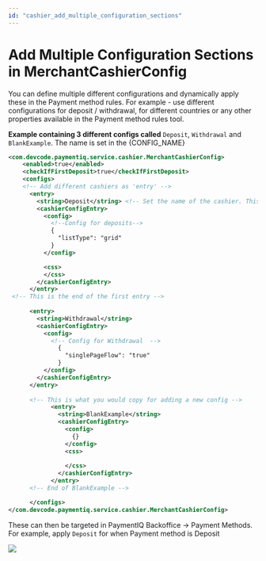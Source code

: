```yaml
---
id: "cashier_add_multiple_configuration_sections"
---
```


# Add Multiple Configuration Sections in MerchantCashierConfig

You can define multiple different configurations and dynamically apply these in the Payment method rules.
For example - use different configurations for deposit / withdrawal, for different countries or any other properties available in the Payment method rules tool.

**Example containing 3 different configs called** `Deposit`, `Withdrawal` and `BlankExample`. The name is set in the <string>{CONFIG_NAME}</string>

```xml
<com.devcode.paymentiq.service.cashier.MerchantCashierConfig>
    <enabled>true</enabled>
    <checkIfFirstDeposit>true</checkIfFirstDeposit>
    <configs>
    <!-- Add different cashiers as 'entry' -->
      <entry>
        <string>Deposit</string> <!-- Set the name of the cashier. This will be what you use in Payments Methods rules to call the version -->
        <cashierConfigEntry>
          <config>
            <!--Config for deposits-->
            {
              "listType": "grid"
            }
          </config>

          <css>
          </css>
        </cashierConfigEntry>
      </entry>
 <!-- This is the end of the first entry -->      
 
      <entry>
        <string>Withdrawal</string>
        <cashierConfigEntry>
          <config>
            <!-- Config for Withdrawal  -->
              {
              	"singlePageFlow": "true"
              }
          </config>
        </cashierConfigEntry>
      </entry>
   
      <!-- This is what you would copy for adding a new config -->
            <entry>
              <string>BlankExample</string>
              <cashierConfigEntry>
                <config>
                  {}
                </config>
                <css>
                  
                </css>
              </cashierConfigEntry>
            </entry> 
      <!-- End of BlankExample -->

      </configs>
</com.devcode.paymentiq.service.cashier.MerchantCashierConfig>
```

These can then be targeted in PaymentIQ Backoffice -> Payment Methods. For example, apply `Deposit` for when Payment method is Deposit

![](/img/cashier/cashier-piq-config-payment-rules.png)

